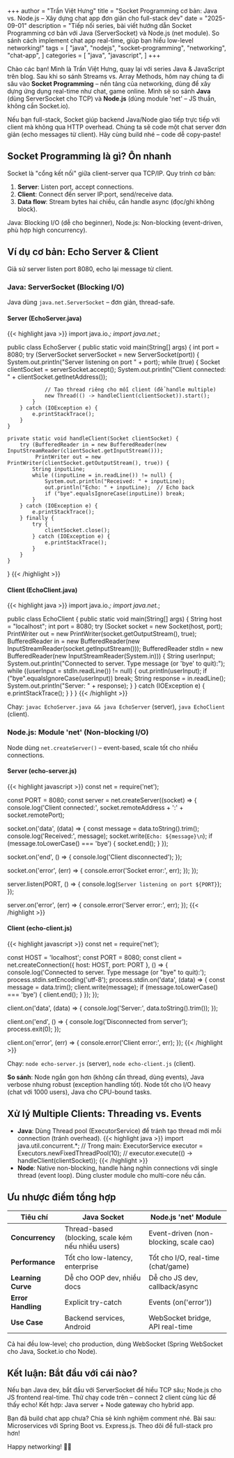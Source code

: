 +++
author = "Trần Việt Hưng"
title = "Socket Programming cơ bản: Java vs. Node.js – Xây dựng chat app đơn giản cho full-stack dev"
date = "2025-09-01"
description = "Tiếp nối series, bài viết hướng dẫn Socket Programming cơ bản với Java (ServerSocket) và Node.js (net module). So sánh cách implement chat app real-time, giúp bạn hiểu low-level networking!"
tags = [
    "java",
    "nodejs",
    "socket-programming",
    "networking",
    "chat-app",
]
categories = [
    "java",
    "javascript",
]
+++

Chào các bạn! Mình là Trần Việt Hưng, quay lại với series Java & JavaScript trên blog. Sau khi so sánh Streams vs. Array Methods, hôm nay chúng ta đi sâu vào **Socket Programming** – nền tảng của networking, dùng để xây dựng ứng dụng real-time như chat, game online. Mình sẽ so sánh **Java** (dùng ServerSocket cho TCP) và **Node.js** (dùng module 'net' – JS thuần, không cần Socket.io).

Nếu bạn full-stack, Socket giúp backend Java/Node giao tiếp trực tiếp với client mà không qua HTTP overhead. Chúng ta sẽ code một chat server đơn giản (echo messages từ client). Hãy cùng build nhé – code dễ copy-paste!

## Socket Programming là gì? Ôn nhanh

Socket là "cổng kết nối" giữa client-server qua TCP/IP. Quy trình cơ bản:
1. **Server**: Listen port, accept connections.
2. **Client**: Connect đến server IP:port, send/receive data.
3. **Data flow**: Stream bytes hai chiều, cần handle async (đọc/ghi không block).

Java: Blocking I/O (dễ cho beginner), Node.js: Non-blocking (event-driven, phù hợp high concurrency).

## Ví dụ cơ bản: Echo Server & Client

Giả sử server listen port 8080, echo lại message từ client.

### Java: ServerSocket (Blocking I/O)
Java dùng `java.net.ServerSocket` – đơn giản, thread-safe.

#### Server (EchoServer.java)
{{< highlight java >}}
import java.io.*;
import java.net.*;

public class EchoServer {
    public static void main(String[] args) {
        int port = 8080;
        try (ServerSocket serverSocket = new ServerSocket(port)) {
            System.out.println("Server listening on port " + port);
            while (true) {
                Socket clientSocket = serverSocket.accept();
                System.out.println("Client connected: " + clientSocket.getInetAddress());

                // Tạo thread riêng cho mỗi client (để handle multiple)
                new Thread(() -> handleClient(clientSocket)).start();
            }
        } catch (IOException e) {
            e.printStackTrace();
        }
    }

    private static void handleClient(Socket clientSocket) {
        try (BufferedReader in = new BufferedReader(new InputStreamReader(clientSocket.getInputStream()));
             PrintWriter out = new PrintWriter(clientSocket.getOutputStream(), true)) {
            String inputLine;
            while ((inputLine = in.readLine()) != null) {
                System.out.println("Received: " + inputLine);
                out.println("Echo: " + inputLine);  // Echo back
                if ("bye".equalsIgnoreCase(inputLine)) break;
            }
        } catch (IOException e) {
            e.printStackTrace();
        } finally {
            try {
                clientSocket.close();
            } catch (IOException e) {
                e.printStackTrace();
            }
        }
    }
}
{{< /highlight >}}

#### Client (EchoClient.java)
{{< highlight java >}}
import java.io.*;
import java.net.*;

public class EchoClient {
    public static void main(String[] args) {
        String host = "localhost";
        int port = 8080;
        try (Socket socket = new Socket(host, port);
             PrintWriter out = new PrintWriter(socket.getOutputStream(), true);
             BufferedReader in = new BufferedReader(new InputStreamReader(socket.getInputStream()));
             BufferedReader stdIn = new BufferedReader(new InputStreamReader(System.in))) {
            String userInput;
            System.out.println("Connected to server. Type message (or 'bye' to quit):");
            while ((userInput = stdIn.readLine()) != null) {
                out.println(userInput);
                if ("bye".equalsIgnoreCase(userInput)) break;
                String response = in.readLine();
                System.out.println("Server: " + response);
            }
        } catch (IOException e) {
            e.printStackTrace();
        }
    }
}
{{< /highlight >}}

Chạy: `javac EchoServer.java && java EchoServer` (server), `java EchoClient` (client).

### Node.js: Module 'net' (Non-blocking I/O)
Node dùng `net.createServer()` – event-based, scale tốt cho nhiều connections.

#### Server (echo-server.js)
{{< highlight javascript >}}
const net = require('net');

const PORT = 8080;
const server = net.createServer((socket) => {
  console.log('Client connected:', socket.remoteAddress + ':' + socket.remotePort);

  socket.on('data', (data) => {
    const message = data.toString().trim();
    console.log('Received:', message);
    socket.write(`Echo: ${message}\n`);
    if (message.toLowerCase() === 'bye') {
      socket.end();
    }
  });

  socket.on('end', () => {
    console.log('Client disconnected');
  });

  socket.on('error', (err) => {
    console.error('Socket error:', err);
  });
});

server.listen(PORT, () => {
  console.log(`Server listening on port ${PORT}`);
});

server.on('error', (err) => {
  console.error('Server error:', err);
});
{{< /highlight >}}

#### Client (echo-client.js)
{{< highlight javascript >}}
const net = require('net');

const HOST = 'localhost';
const PORT = 8080;
const client = net.createConnection({ host: HOST, port: PORT }, () => {
  console.log('Connected to server. Type message (or "bye" to quit):');
  process.stdin.setEncoding('utf-8');
  process.stdin.on('data', (data) => {
    const message = data.trim();
    client.write(message);
    if (message.toLowerCase() === 'bye') {
      client.end();
    }
  });
});

client.on('data', (data) => {
  console.log('Server:', data.toString().trim());
});

client.on('end', () => {
  console.log('Disconnected from server');
  process.exit(0);
});

client.on('error', (err) => {
  console.error('Client error:', err);
});
{{< /highlight >}}

Chạy: `node echo-server.js` (server), `node echo-client.js` (client).

**So sánh**: Node ngắn gọn hơn (không cần thread, dùng events), Java verbose nhưng robust (exception handling tốt). Node tốt cho I/O heavy (chat với 1000 users), Java cho CPU-bound tasks.

## Xử lý Multiple Clients: Threading vs. Events

- **Java**: Dùng Thread pool (ExecutorService) để tránh tạo thread mới mỗi connection (tránh overhead).
  {{< highlight java >}}
  import java.util.concurrent.*;
  // Trong main: ExecutorService executor = Executors.newFixedThreadPool(10);
  // executor.execute(() -> handleClient(clientSocket));
  {{< /highlight >}}
- **Node**: Native non-blocking, handle hàng nghìn connections với single thread (event loop). Dùng cluster module cho multi-core nếu cần.

## Ưu nhược điểm tổng hợp

| Tiêu chí          | Java Socket                    | Node.js 'net' Module           |
|-------------------|--------------------------------|-------------------------------|
| **Concurrency**  | Thread-based (blocking, scale kém nếu nhiều users) | Event-driven (non-blocking, scale cao) |
| **Performance**  | Tốt cho low-latency, enterprise | Tốt cho I/O, real-time (chat/game) |
| **Learning Curve** | Dễ cho OOP dev, nhiều docs | Dễ cho JS dev, callback/async |
| **Error Handling** | Explicit try-catch             | Events (on('error'))          |
| **Use Case**     | Backend services, Android      | WebSocket bridge, API real-time |

Cả hai đều low-level; cho production, dùng WebSocket (Spring WebSocket cho Java, Socket.io cho Node).

## Kết luận: Bắt đầu với cái nào?

Nếu bạn Java dev, bắt đầu với ServerSocket để hiểu TCP sâu; Node.js cho JS frontend real-time. Thử chạy code trên – connect 2 client cùng lúc để thấy echo! Kết hợp: Java server + Node gateway cho hybrid app.

Bạn đã build chat app chưa? Chia sẻ kinh nghiệm comment nhé. Bài sau: Microservices với Spring Boot vs. Express.js. Theo dõi để full-stack pro hơn!

Happy networking! 🔌💬

<!--more-->